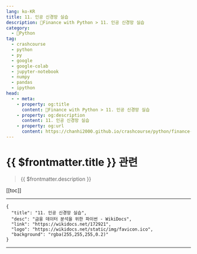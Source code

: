 ```yaml
---
lang: ko-KR
title: 11. 인공 신경망 실습
description: 🐍Finance with Python > 11. 인공 신경망 실습
category:
  - 🐍Python
tag: 
  - crashcourse
  - python
  - py
  - google
  - google-colab
  - jupyter-notebook
  - numpy
  - pandas
  - ipython
head:
  - - meta:
    - property: og:title
      content: 🐍Finance with Python > 11. 인공 신경망 실습
    - property: og:description
      content: 11. 인공 신경망 실습
    - property: og:url
      content: https://chanhi2000.github.io/crashcourse/python/finance-w-python/11.html
---
```


# {{ $frontmatter.title }} 관련

> {{ $frontmatter.description }}

[[toc]]

---

```component VPCard
{
  "title": "11. 인공 신경망 실습",
  "desc": "금융 데이터 분석을 위한 파이썬 - WikiDocs",
  "link": "https://wikidocs.net/172921",
  "logo": "https://wikidocs.net/static/img/favicon.ico",
  "background": "rgba(255,255,255,0.2)"
}
```

---

<TagLinks />
